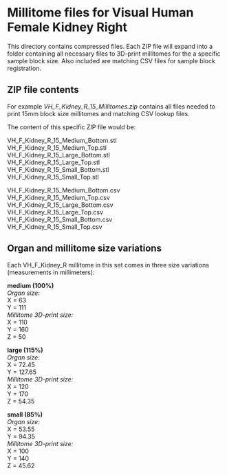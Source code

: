 # Millitome files for Visual Human Female Kidney Right

This directory contains compressed files. Each ZIP file will expand into a folder containing all necessary files to 3D-print millitomes for the a specific sample block size. Also included are matching CSV files for sample block registration.

## ZIP file contents

<p>For example <em>VH_F_Kidney_R_15_Millitomes.zip</em> contains all files needed to print 15mm block size millitomes and matching CSV lookup files.</p>

<p>The content of this specific ZIP file would be:</p>

VH_F_Kidney_R_15_Medium_Bottom.stl<br>
VH_F_Kidney_R_15_Medium_Top.stl<br>
VH_F_Kidney_R_15_Large_Bottom.stl<br>
VH_F_Kidney_R_15_Large_Top.stl<br>
VH_F_Kidney_R_15_Small_Bottom.stl<br>
VH_F_Kidney_R_15_Small_Top.stl<br>

VH_F_Kidney_R_15_Medium_Bottom.csv<br>
VH_F_Kidney_R_15_Medium_Top.csv<br>
VH_F_Kidney_R_15_Large_Bottom.csv<br>
VH_F_Kidney_R_15_Large_Top.csv<br>
VH_F_Kidney_R_15_Small_Bottom.csv<br>
VH_F_Kidney_R_15_Small_Top.csv<br>


## Organ and millitome size variations

<p>Each VH_F_Kidney_R millitome in this set comes in three size variations (measurements in millimeters):</p>

<strong>medium (100%)</strong><br>
<em>Organ size:</em><br>
X = 63<br>
Y = 111<br>
<em>Millitome 3D-print size:</em><br>
X = 110<br>
Y = 160<br>
Z = 50<br>

<strong>large (115%)</strong><br>
<em>Organ size:</em><br>
X = 72.45<br>
Y = 127.65<br>
<em>Millitome 3D-print size:</em><br>
X = 120<br>
Y = 170<br>
Z = 54.35<br>

<strong>small (85%)</strong><br>
<em>Organ size:</em><br>
X = 53.55<br>
Y = 94.35<br>
<em>Millitome 3D-print size:</em><br>
X = 100<br>
Y = 140<br>
Z = 45.62<br>
